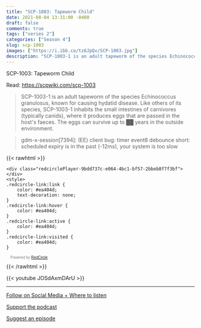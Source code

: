 ```yaml
---
title: "SCP-1003: Tapeworm Child"
date: 2021-08-04 13:31:00 -0400
draft: false
comments: true
tags: ["series 2"]
categories: ["Season 4"]
slug: scp-1003
images: ["https://i.ibb.co/tz6JpQv/SCP-1003.jpg"]
description: "SCP-1003-1 is an adult tapeworm of the species Echinococcus granulosus, known for causing hydatid disease. Like others of its species, SCP-1003-1 inhabits the small intestines of carnivores (typically canids), where it produces eggs that are passed in the host's faeces. The eggs can survive up to ██ years in the outside environment."
---
```


SCP-1003: Tapeworm Child

Read: https://scpwiki.com/scp-1003

> SCP-1003-1 is an adult tapeworm of the species Echinococcus granulosus, known for causing hydatid disease. Like others of its species, SCP-1003-1 inhabits the small intestines of carnivores (typically canids), where it produces eggs that are passed in the host's faeces. The eggs can survive up to ██ years in the outside environment.

> gdm-x-session[7394]: (EE) client bug: timer event8 debounce short: scheduled expiry is in the past (-12ms), your system is too slow

{{< rawhtml >}}
<script async defer onload="redcircleIframe();" src="https://api.podcache.net/embedded-player/sh/63705181-2bd5-4fc1-a869-6f5b27226efa/ep/9bdd737c-e064-4bc1-bf57-2bbeb8f7f3bf"></script>
    <div class="redcirclePlayer-9bdd737c-e064-4bc1-bf57-2bbeb8f7f3bf"></div>
    <style>
    .redcircle-link:link {
        color: #ea404d;
        text-decoration: none;
    }
    .redcircle-link:hover {
        color: #ea404d;
    }
    .redcircle-link:active {
        color: #ea404d;
    }
    .redcircle-link:visited {
        color: #ea404d;
    }
</style>
<p style="margin-top:3px;margin-left:11px;font-family: sans-serif;font-size: 10px; color: gray;">Powered by <a class="redcircle-link" href="https://redcircle.com?utm_source=rc_embedded_player&utm_medium=web&utm_campaign=embedded_v1">RedCircle</a></p>
{{< /rawhtml >}}

{{< youtube JOSdAxmDArU >}}

---

[Follow on Social Media + Where to listen](/links)

[Support the podcast](/support)

[Suggest an episode](/suggest)
